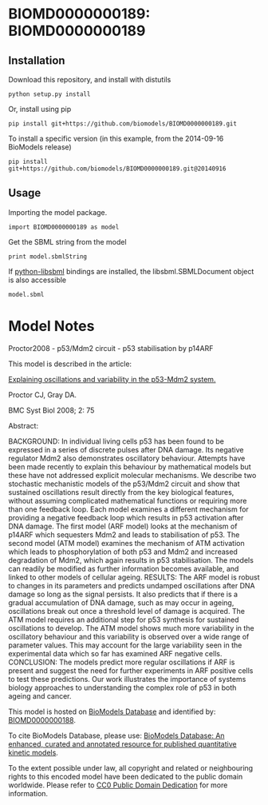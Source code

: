 # BIOMD0000000189: BIOMD0000000189

## Installation

Download this repository, and install with distutils

`python setup.py install`

Or, install using pip

`pip install git+https://github.com/biomodels/BIOMD0000000189.git`

To install a specific version (in this example, from the 2014-09-16 BioModels release)

`pip install git+https://github.com/biomodels/BIOMD0000000189.git@20140916`

## Usage

Importing the model package.

`import BIOMD0000000189 as model`

Get the SBML string from the model

`print model.sbmlString`

If [python-libsbml](https://pypi.python.org/pypi/python-libsbml) bindings are
installed, the libsbml.SBMLDocument object is also accessible

`model.sbml`


# Model Notes


Proctor2008 - p53/Mdm2 circuit - p53 stabilisation by p14ARF

This model is described in the article:

[Explaining oscillations and variability in the p53-Mdm2
system.](http://identifiers.org/pubmed/18706112)

Proctor CJ, Gray DA.

BMC Syst Biol 2008; 2: 75

Abstract:

BACKGROUND: In individual living cells p53 has been found to be expressed in a
series of discrete pulses after DNA damage. Its negative regulator Mdm2 also
demonstrates oscillatory behaviour. Attempts have been made recently to
explain this behaviour by mathematical models but these have not addressed
explicit molecular mechanisms. We describe two stochastic mechanistic models
of the p53/Mdm2 circuit and show that sustained oscillations result directly
from the key biological features, without assuming complicated mathematical
functions or requiring more than one feedback loop. Each model examines a
different mechanism for providing a negative feedback loop which results in
p53 activation after DNA damage. The first model (ARF model) looks at the
mechanism of p14ARF which sequesters Mdm2 and leads to stabilisation of p53.
The second model (ATM model) examines the mechanism of ATM activation which
leads to phosphorylation of both p53 and Mdm2 and increased degradation of
Mdm2, which again results in p53 stabilisation. The models can readily be
modified as further information becomes available, and linked to other models
of cellular ageing. RESULTS: The ARF model is robust to changes in its
parameters and predicts undamped oscillations after DNA damage so long as the
signal persists. It also predicts that if there is a gradual accumulation of
DNA damage, such as may occur in ageing, oscillations break out once a
threshold level of damage is acquired. The ATM model requires an additional
step for p53 synthesis for sustained oscillations to develop. The ATM model
shows much more variability in the oscillatory behaviour and this variability
is observed over a wide range of parameter values. This may account for the
large variability seen in the experimental data which so far has examined ARF
negative cells. CONCLUSION: The models predict more regular oscillations if
ARF is present and suggest the need for further experiments in ARF positive
cells to test these predictions. Our work illustrates the importance of
systems biology approaches to understanding the complex role of p53 in both
ageing and cancer.

This model is hosted on [BioModels Database](http://www.ebi.ac.uk/biomodels/)
and identified by:
[BIOMD0000000188](http://identifiers.org/biomodels.db/BIOMD0000000188).

To cite BioModels Database, please use: [BioModels Database: An enhanced,
curated and annotated resource for published quantitative kinetic
models](http://identifiers.org/pubmed/20587024).

To the extent possible under law, all copyright and related or neighbouring
rights to this encoded model have been dedicated to the public domain
worldwide. Please refer to [CC0 Public Domain
Dedication](http://creativecommons.org/publicdomain/zero/1.0/) for more
information.


